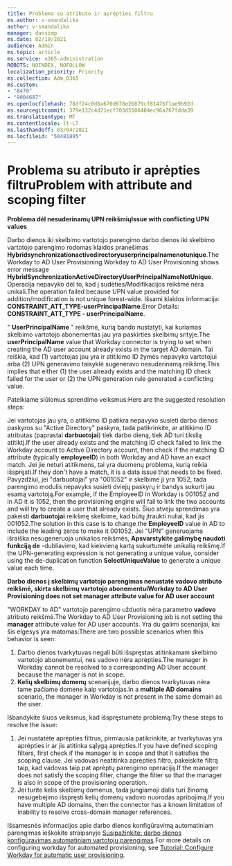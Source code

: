 ```yaml
---
title: Problema su atributo ir aprėpties filtru
ms.author: v-smandalika
author: v-smandalika
manager: dansimp
ms.date: 02/19/2021
audience: Admin
ms.topic: article
ms.service: o365-administration
ROBOTS: NOINDEX, NOFOLLOW
localization_priority: Priority
ms.collection: Adm_O365
ms.custom:
- "8470"
- "9004687"
ms.openlocfilehash: 78df24c0d8a670d678e26879cf81476f1ae9b92d
ms.sourcegitcommit: 379e132c4d21ecf703d5506484ec96a767fdda39
ms.translationtype: MT
ms.contentlocale: lt-LT
ms.lasthandoff: 03/04/2021
ms.locfileid: "50481895"
---
```

# <a name="problem-with-attribute-and-scoping-filter"></a><span data-ttu-id="1b924-102">Problema su atributo ir aprėpties filtru</span><span class="sxs-lookup"><span data-stu-id="1b924-102">Problem with attribute and scoping filter</span></span>

<span data-ttu-id="1b924-103">**Problema dėl nesuderinamų UPN reikšmių**</span><span class="sxs-lookup"><span data-stu-id="1b924-103">**Issue with conflicting UPN values**</span></span>

<span data-ttu-id="1b924-104">Darbo dienos iki skelbimo vartotojo parengimo darbo dienos iki skelbimo vartotojo parengimo rodomas klaidos pranešimas **Hybridsynchronizationactivedirectoryuserprincipalnamenotunique**.</span><span class="sxs-lookup"><span data-stu-id="1b924-104">The Workday to AD User Provisioning Workday to AD User Provisioning shows error message **HybridSynchronizationActiveDirectoryUserPrincipalNameNotUnique**.</span></span> <span data-ttu-id="1b924-105">Operacija nepavyko dėl to, kad į sudėties/Modifikacijos reikšmė nėra unikali.</span><span class="sxs-lookup"><span data-stu-id="1b924-105">The operation failed because UPN value provided for addition/modification is not unique forest-wide.</span></span> <span data-ttu-id="1b924-106">Išsami klaidos informacija: **CONSTRAINT_ATT_TYPE-userPrincipalName**.</span><span class="sxs-lookup"><span data-stu-id="1b924-106">Error Details: **CONSTRAINT_ATT_TYPE - userPrincipalName**.</span></span>

<span data-ttu-id="1b924-107">" **UserPrincipalName** " reikšmė, kurią bando nustatyti, kai kuriamas skelbimo vartotojo abonementas jau yra paskirties skelbimų srityje.</span><span class="sxs-lookup"><span data-stu-id="1b924-107">The **userPrincipalName** value that Workday connector is trying to set when creating the AD user account already exists in the target AD domain.</span></span> <span data-ttu-id="1b924-108">Tai reiškia, kad (1) vartotojas jau yra ir atitikimo ID žymės nepavyko vartotojui arba (2) UPN generavimo taisyklė sugeneravo nesuderinamą reikšmę.</span><span class="sxs-lookup"><span data-stu-id="1b924-108">This implies that either (1) the user already exists and the matching ID check failed for the user or (2) the UPN generation rule generated a conflicting value.</span></span>

<span data-ttu-id="1b924-109">Pateikiame siūlomus sprendimo veiksmus:</span><span class="sxs-lookup"><span data-stu-id="1b924-109">Here are the suggested resolution steps:</span></span>

<span data-ttu-id="1b924-110">Jei vartotojas jau yra, o atitikimo ID patikra nepavyko susieti darbo dienos paskyros su "Active Directory" paskyra, tada patikrinkite, ar atitikimo ID atributas (paprastai **darbuotojai**) tiek darbo dieną, tiek AD turi tikslią atitiktį.</span><span class="sxs-lookup"><span data-stu-id="1b924-110">If the user already exists and the matching ID check failed to link the Workday account to Active Directory account, then check if the matching ID attribute (typically **employeeID**) in both Workday and AD have an exact match.</span></span> <span data-ttu-id="1b924-111">Jei jie neturi atitikmens, tai yra duomenų problema, kurią reikia išspręsti.</span><span class="sxs-lookup"><span data-stu-id="1b924-111">If they don't have a match, it is a data issue that needs to be fixed.</span></span> <span data-ttu-id="1b924-112">Pavyzdžiui, jei "darbuotojai" yra "001052" ir skelbime ji yra 1052, tada parengimo modulis nepavyks susieti dviejų paskyrų ir bandys sukurti jau esamą vartotoją.</span><span class="sxs-lookup"><span data-stu-id="1b924-112">For example, if the EmployeeID in Workday is 001052 and in AD it is 1052, then the provisioning engine will fail to link the two accounts and will try to create a user that already exists.</span></span> <span data-ttu-id="1b924-113">Šiuo atveju sprendimas yra pakeisti **darbuotojai** reikšmę skelbime, kad būtų įtraukti nuliai, kad jis 001052.</span><span class="sxs-lookup"><span data-stu-id="1b924-113">The solution in this case is to change the **EmployeeID** value in AD to include the leading zeros to make it 001052.</span></span>
<span data-ttu-id="1b924-114">Jei "UPN" generuojama išraiška nesugeneruoja unikalios reikšmės, **Apsvarstykite galimybę naudoti funkciją de** -dubliavimo, kad kiekvieną kartą sukurtumėte unikalią reikšmę.</span><span class="sxs-lookup"><span data-stu-id="1b924-114">If the UPN-generating expression is not generating a unique value, consider using the de-duplication function **SelectUniqueValue** to generate a unique value each time.</span></span>

<span data-ttu-id="1b924-115">**Darbo dienos į skelbimų vartotojo parengimas nenustatė vadovo atributo reikšmė, skirta skelbimų vartotojo abonementui**</span><span class="sxs-lookup"><span data-stu-id="1b924-115">**Workday to AD User Provisioning does not set manager attribute value for AD user account**</span></span>

<span data-ttu-id="1b924-116">"WORKDAY to AD" vartotojo parengimo užduotis nėra parametro **vadovo** atributo reikšmė.</span><span class="sxs-lookup"><span data-stu-id="1b924-116">The Workday to AD User Provisioning job is not setting the **manager** attribute value for AD user accounts.</span></span> <span data-ttu-id="1b924-117">Yra du galimi scenarijai, kai šis elgesys yra matomas:</span><span class="sxs-lookup"><span data-stu-id="1b924-117">There are two possible scenarios when this behavior is seen:</span></span>

1. <span data-ttu-id="1b924-118">Darbo dienos tvarkytuvas negali būti išspręstas atitinkamam skelbimo vartotojo abonementui, nes vadovo nėra aprėpties.</span><span class="sxs-lookup"><span data-stu-id="1b924-118">The manager in Workday cannot be resolved to a corresponding AD User account because the manager is not in scope.</span></span>
2. <span data-ttu-id="1b924-119">**Kelių skelbimų domenų** scenarijuje, darbo dienos tvarkytuvas nėra tame pačiame domene kaip vartotojas.</span><span class="sxs-lookup"><span data-stu-id="1b924-119">In a **multiple AD domains** scenario, the manager in Workday is not present in the same domain as the user.</span></span>

<span data-ttu-id="1b924-120">Išbandykite šiuos veiksmus, kad išspręstumėte problemą:</span><span class="sxs-lookup"><span data-stu-id="1b924-120">Try these steps to resolve the issue:</span></span>

1. <span data-ttu-id="1b924-121">Jei nustatėte aprėpties filtrus, pirmiausia patikrinkite, ar tvarkytuvas yra aprėpties ir ar jis atitinka sąlygą aprėpties.</span><span class="sxs-lookup"><span data-stu-id="1b924-121">If you have defined scoping filters, first check if the manager is in scope and that it satisfies the scoping clause.</span></span> <span data-ttu-id="1b924-122">Jei vadovas neatitinka aprėpties filtro, pakeiskite filtrą taip, kad vadovas taip pat aprėptų parengimo operaciją.</span><span class="sxs-lookup"><span data-stu-id="1b924-122">If the manager does not satisfy the scoping filter, change the filter so that the manager is also in scope of the provisioning operation.</span></span>
2. <span data-ttu-id="1b924-123">Jei turite kelis skelbimų domenus, tada jungiamoji dalis turi žinomą nesugebėjimo išspręsti kelių domenų vadovo nuorodas apribojimą.</span><span class="sxs-lookup"><span data-stu-id="1b924-123">If you have multiple AD domains, then the connector has a known limitation of inability to resolve cross-domain manager references.</span></span>

<span data-ttu-id="1b924-124">Išsamesnės informacijos apie darbo dienos konfigūravimą automatiniam parengimas ieškokite straipsnyje [Susipažinkite: darbo dienos konfigūravimas automatiniam vartotojų parengimas](https://docs.microsoft.com/azure/active-directory/saas-apps/workday-inbound-tutorial).</span><span class="sxs-lookup"><span data-stu-id="1b924-124">For more details on configuring workday for automated provisioning, see [Tutorial: Configure Workday for automatic user provisioning](https://docs.microsoft.com/azure/active-directory/saas-apps/workday-inbound-tutorial).</span></span>













